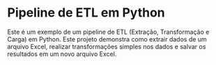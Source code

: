 # Pipeline de ETL em Python

Este é um exemplo de um pipeline de ETL (Extração, Transformação e Carga) em Python. 
Este projeto demonstra como extrair dados de um arquivo Excel, realizar transformações simples nos dados e salvar os resultados em um novo arquivo Excel.
